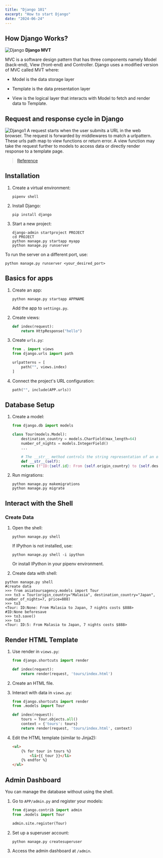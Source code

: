 ```yaml
---
title: "Django 101"
excerpt: "How to start Django"
date: "2024-06-24"
---
```


## How Django Works?
![Django](/posts/Django/django-tutorial.png)
**Django MVT**

MVC is a software design pattern that has three components namely Model (back-end), View (front-end) and Controller. Django uses a modified version of MVC called MVT where:

- Model is the data storage layer

- Template is the data presentation layer

- View is the logical layer that interacts with Model to fetch and render data to Template.

## Request and response cycle in Django
![Django1](/posts/Django/download.png)
A request starts when the user submits a URL in the web browser. The request is forwarded by middlewares to match a urlpattern. These urls path map to view functions or return error. A view function may take the request further to models to access data or directly render response to a template page.

>[Reference](https://www.programink.com/django-tutorial/django-urls-views.html)

## Installation

1. Create a virtual environment:
    ```shell
    pipenv shell
    ```

2. Install Django:
    ```shell
    pip install django
    ```

3. Start a new project:
    ```shell
    django-admin startproject PROJECT
    cd PROJECT
    python manage.py startapp myapp
    python manage.py runserver
    ```

To run the server on a different port, use:

```shell
python manage.py runserver <your_desired_port>
```

## Basics for apps

1. Create an app:
    ```shell
    python manage.py startapp APPNAME
    ```

    Add the app to `settings.py`.

2. Create views:
    ```python
    def index(request):
        return HttpResponse("hello")
    ```

3. Create `urls.py`:
    ```python
    from . import views
    from django.urls import path

    urlpatterns = [
        path("", views.index)
    ]
    ```

4. Connect the project's URL configuration:
    ```python
    path("", include(APP.urls))
    ```

## Database Setup

1. Create a model:
    ```python
    from django.db import models

    class Tour(models.Model):
        destination_country = models.CharField(max_length=64)
        number_of_nights = models.IntegerField()
        ...

        # The __str__ method controls the string representation of an object.
        def __str__(self):
        return (f"ID:{self.id}: From {self.origin_country} to {self.destination_country}, {self.number_of_nights} nights costs ${self.price}") 
    ```

2. Run migrations:
    ```shell
    python manage.py makemigrations
    python manage.py migrate
    ```

## Interact with the Shell

### Create Data

1. Open the shell:
    ```shell
    python manage.py shell
    ```
    If IPython is not installed, use:
    ```shell
    python manage.py shell -i ipython
    ```

    Or install IPython in your pipenv environment.

2. Create data with shell:
```shell
python manage.py shell 
#create data
>>> from asiatoursagency.models import Tour
>>> to3 = Tour(origin_country="Malasia", destination_country="Japan", number_of_nights=7, price=888)
>>> to3
<Tour: ID:None: From Malasia to Japan, 7 nights costs $888>
#ID:None beforesave
>>> to3.save()
>>> to3
<Tour: ID:5: From Malasia to Japan, 7 nights costs $888>
```

## Render HTML Template

1. Use render in `views.py`:
    ```python
    from django.shortcuts import render

    def index(request):
        return render(request, 'tours/index.html')
    ```

2. Create an HTML file.

3. Interact with data in `views.py`:
    ```python
    from django.shortcuts import render
    from .models import Tour

    def index(request):
        tours = Tour.objects.all()
        context = {'tours': tours}
        return render(request, 'tours/index.html', context)
    ```

4. Edit the HTML template (similar to Jinja2):
    ```html
    <ul>
        {% for tour in tours %}
            <li>{{ tour }}</li>
        {% endfor %}
    </ul>
    ```

## Admin Dashboard

You can manage the database without using the shell.

1. Go to `APP/admin.py` and register your models:
    ```python
    from django.contrib import admin
    from .models import Tour

    admin.site.register(Tour)
    ```

2. Set up a superuser account:
    ```shell
    python manage.py createsuperuser
    ```

3. Access the admin dashboard at `/admin`.

